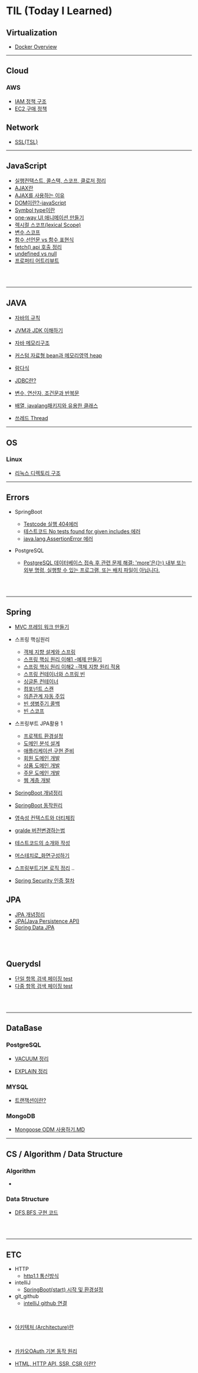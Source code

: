 # TIL (Today I Learned)

## Virtualization
- [Docker Overview](https://github.com/kkssbbb/TIL/blob/main/docker/docker_overview.md)


---

## Cloud

### AWS

- [IAM 정책 구조](https://github.com/kkssbbb/TIL/blob/main/Cloud/AWS/IAM%20%EC%A0%95%EC%B1%85%20%EA%B5%AC%EC%A1%B0.md)
- [EC2 구매 정책 ](https://github.com/kkssbbb/TIL/blob/main/Cloud/AWS/EC2%20Instance%20Purchasing%20Option.md)

## Network

- [SSL(TSL)](https://github.com/kkssbbb/TIL/blob/main/Network/ssl.md)

---

## JavaScript

- [실행컨택스트, 콜스택, 스코프, 클로저 정리](https://github.com/kkssbbb/TIL/blob/main/JavaScript/%EC%8B%A4%ED%96%89%EC%BB%A8%ED%83%9D%EC%8A%A4%ED%8A%B8%2C%20%EC%BD%9C%EC%8A%A4%ED%83%9D%2C%20%EC%8A%A4%EC%BD%94%ED%94%84%2C%20%ED%81%B4%EB%A1%9C%EC%A0%80%20%EC%A0%95%EB%A6%AC.md)
- [AJAX란](https://github.com/kkssbbb/TIL/blob/main/JavaScript/AJAX%EB%9E%80.md)
- [AJAX를 사용하는 이유](https://github.com/kkssbbb/TIL/blob/main/JavaScript/AJAX%EB%A5%BC%20%EC%82%AC%EC%9A%A9%ED%95%98%EB%8A%94%20%EC%9D%B4%EC%9C%A0.md)
- [DOM이란?-javaScript](https://github.com/kkssbbb/TIL/blob/main/JavaScript/DOM%EC%9D%B4%EB%9E%80%3F-javaScript.md)
- [Symbol type이란](https://github.com/kkssbbb/TIL/blob/main/JavaScript/Symbol%20type%EC%9D%B4%EB%9E%80.md)
- [one-way UI 애니메이션 만들기](https://github.com/kkssbbb/TIL/blob/main/JavaScript/one-way%20UI%20%EC%95%A0%EB%8B%88%EB%A9%94%EC%9D%B4%EC%85%98%20%EB%A7%8C%EB%93%A4%EA%B8%B0.md)
- [렉시컬 스코프(lexical Scope)](<https://github.com/kkssbbb/TIL/blob/main/JavaScript/%EB%A0%89%EC%8B%9C%EC%BB%AC%20%EC%8A%A4%EC%BD%94%ED%94%84(lexical%20Scope).md>)
- [변수,스코프](https://github.com/kkssbbb/TIL/blob/main/JavaScript/%EB%B3%80%EC%88%98%2C%EC%8A%A4%EC%BD%94%ED%94%84.md)
- [함수 선언문 vs 함수 표현식](https://github.com/kkssbbb/TIL/blob/main/JavaScript/%ED%95%A8%EC%88%98%20%EC%84%A0%EC%96%B8%EB%AC%B8%20vs%20%ED%95%A8%EC%88%98%20%ED%91%9C%ED%98%84%EC%8B%9D.md)
- [fetch() api 호출 정리](<https://github.com/kkssbbb/TIL/blob/main/JavaScript/fetch()%20%ED%95%A8%EC%88%98%20%EA%B0%84%EB%8B%A8%20%EC%A0%95%EB%A6%AC.md>)
- [undefined vs null](https://github.com/kkssbbb/TIL/blob/main/JavaScript/undefined%20vs%20null.md)
- [프로퍼티 어트리뷰트](https://github.com/kkssbbb/TIL/blob/main/JavaScript/%ED%94%84%EB%A1%9C%ED%8D%BC%ED%8B%B0%20%EC%96%B4%ED%8A%B8%EB%A6%AC%EB%B7%B0%ED%8A%B8.md)

<br>
<br>

---

## JAVA

- [자바의 규칙](https://github.com/kkssbbb/TIL/blob/main/JAVA/%EC%9E%90%EB%B0%94%EC%9D%98%20%EA%B7%9C%EC%B9%99.md)

- [JVM과 JDK 이해하기](https://github.com/kkssbbb/TIL/blob/main/JAVA/JVM%EA%B3%BC%20JDK%20%EC%9D%B4%ED%95%B4%ED%95%98%EA%B8%B0.md)

- [자바 메모리구조](https://github.com/kkssbbb/TIL/blob/main/JAVA/%EC%9E%90%EB%B0%94%20%EB%A9%94%EB%AA%A8%EB%A6%AC%EA%B5%AC%EC%A1%B0.md)

- [커스텀 자료형 bean과 메모리영역 heap](https://github.com/kkssbbb/TIL/blob/main/JAVA/%EC%BB%A4%EC%8A%A4%ED%85%80%20%EC%9E%90%EB%A3%8C%ED%98%95%20bean%EA%B3%BC%20%EB%A9%94%EB%AA%A8%EB%A6%AC%EC%98%81%EC%97%ADheap.md)

- [람다식](https://github.com/kkssbbb/TIL/blob/main/JAVA/%EB%9E%8C%EB%8B%A4%EC%8B%9D.md)

- [JDBC란?](https://github.com/kkssbbb/TIL/blob/main/JAVA/JDBC%EB%9E%80.md)

- [변수, 연산자, 조건문과 반복문](https://github.com/kkssbbb/TIL/blob/main/JAVA/study/%EB%B3%80%EC%88%98%2C%20%EC%97%B0%EC%82%B0%EC%9E%90%2C%20%EC%A1%B0%EA%B1%B4%EB%AC%B8%EA%B3%BC%20%EB%B0%98%EB%B3%B5%EB%AC%B8.md)

- [배열, javalang패키지와 유용한 클래스](https://github.com/kkssbbb/TIL/blob/main/JAVA/study/%EB%B0%B0%EC%97%B4%2C%20javalang%ED%8C%A8%ED%82%A4%EC%A7%80%EC%99%80%20%EC%9C%A0%EC%9A%A9%ED%95%9C%20%ED%81%B4%EB%9E%98%EC%8A%A4.md)

- [쓰레드 Thread](https://github.com/kkssbbb/TIL/blob/main/JAVA/%EC%93%B0%EB%A0%88%EB%93%9C%EC%99%80%20%EB%A9%80%ED%8B%B0%EC%93%B0%EB%A0%88%EB%93%9C.md)


---
## OS
### Linux

- [리눅스 디렉토리 구조](https://github.com/kkssbbb/TIL/blob/main/OS/Linux/linux_directory_structure.md)



---

## Errors

- SpringBoot

  - [Testcode 실행 404에러](https://github.com/KINGsBARE/TIL/blob/main/Errors/Testcode%20%EC%8B%A4%ED%96%89%20404%EC%97%90%EB%9F%AC.md)
  - [테스트코드 No tests found for given includes 에러](https://github.com/kkssbbb/TIL/blob/main/Errors/%ED%85%8C%EC%8A%A4%ED%8A%B8%EC%BD%94%EB%93%9C%20No%20tests%20found%20for%20given%20includes.md)
  - [java.lang.AssertionError 에러](https://github.com/kkssbbb/TIL/blob/main/Errors/java.lang.AssertionError%20%EC%97%90%EB%9F%AC.md)

- PostgreSQL
  - [PostgreSQL 데이터베이스 접속 후 관련 문제 해결: 'more'은(는) 내부 또는 외부 명령, 실행할 수 있는 프로그램, 또는 배치 파일이 아닙니다.](<https://github.com/kkssbbb/TIL/blob/main/Errors/Database%20%EA%B4%80%EB%A0%A8%20%EC%97%90%EB%9F%AC/%5BPostgreSQL%5D%EB%8D%B0%EC%9D%B4%ED%84%B0%EB%B2%A0%EC%9D%B4%EC%8A%A4%20%EC%A0%91%EC%86%8D%20%ED%9B%84%20%EA%B4%80%EB%A0%A8%20%EB%AC%B8%EC%A0%9C%20'more'%EC%9D%80(%EB%8A%94)%20%EB%82%B4%EB%B6%80%20%EB%98%90%EB%8A%94%20%EC%99%B8%EB%B6%80%20%EB%AA%85%EB%A0%B9%2C%20%EC%8B%A4%ED%96%89%ED%95%A0%20%EC%88%98%20%EC%9E%88%EB%8A%94%20%ED%94%84%EB%A1%9C%EA%B7%B8%EB%9E%A8%2C%20%EB%98%90%EB%8A%94%20%EB%B0%B0%EC%B9%98%20%ED%8C%8C%EC%9D%BC%EC%9D%B4%20%EC%95%84%EB%8B%99%EB%8B%88%EB%8B%A4.md>)

<br>
<br>

---

## Spring

- [MVC 프레임 워크 만들기]()
- 스프링 핵심원리

  - [객체 지향 설계와 스프링](https://github.com/kkssbbb/TIL/blob/main/SpringBoot/%EC%8A%A4%ED%94%84%EB%A7%81_%ED%95%B5%EC%8B%AC%EC%9B%90%EB%A6%AC/%EA%B0%9D%EC%B2%B4%20%EC%A7%80%ED%96%A5%20%EC%84%A4%EA%B3%84%EC%99%80%20%EC%8A%A4%ED%94%84%EB%A7%81.md)
  - [스프링 핵심 원리 이해1 -예제 만들기](https://github.com/kkssbbb/TIL/blob/main/SpringBoot/%EC%8A%A4%ED%94%84%EB%A7%81_%ED%95%B5%EC%8B%AC%EC%9B%90%EB%A6%AC/%EC%8A%A4%ED%94%84%EB%A7%81%20%ED%95%B5%EC%8B%AC%20%EC%9B%90%EB%A6%AC%20%EC%9D%B4%ED%95%B41%20-%EC%98%88%EC%A0%9C%20%EB%A7%8C%EB%93%A4%EA%B8%B0.md)
  - [스프링 핵심 원리 이해2 -객체 지향 원리 적용](https://github.com/kkssbbb/TIL/blob/main/SpringBoot/%EC%8A%A4%ED%94%84%EB%A7%81_%ED%95%B5%EC%8B%AC%EC%9B%90%EB%A6%AC/%EC%8A%A4%ED%94%84%EB%A7%81%20%ED%95%B5%EC%8B%AC%20%EC%9B%90%EB%A6%AC%20%EC%9D%B4%ED%95%B42%20-%EA%B0%9D%EC%B2%B4%20%EC%A7%80%ED%96%A5%20%EC%9B%90%EB%A6%AC%20%EC%A0%81%EC%9A%A9.md)
  - [스프링 컨테이너와 스프링 빈](https://github.com/kkssbbb/TIL/blob/main/SpringBoot/%EC%8A%A4%ED%94%84%EB%A7%81_%ED%95%B5%EC%8B%AC%EC%9B%90%EB%A6%AC/%EC%8A%A4%ED%94%84%EB%A7%81%20%EC%BB%A8%ED%85%8C%EC%9D%B4%EB%84%88%EC%99%80%20%EC%8A%A4%ED%94%84%EB%A7%81%20%EB%B9%88.md)
  - [싱글톤 컨테이너](https://github.com/kkssbbb/TIL/blob/main/SpringBoot/%EC%8A%A4%ED%94%84%EB%A7%81_%ED%95%B5%EC%8B%AC%EC%9B%90%EB%A6%AC/%EC%8B%B1%EA%B8%80%ED%86%A4%20%EC%BB%A8%ED%85%8C%EC%9D%B4%EB%84%88.md)
  - [컴포넌트 스캔]()
  - [의존관계 자동 주입]()
  - [빈 생병주기 콜백]()
  - [빈 스코프]()

- 스프링부트 JPA활용 1
  - [프로젝트 환경설정](https://github.com/kkssbbb/TIL/blob/main/SpringBoot/%EC%8A%A4%ED%94%84%EB%A7%81%20%EB%B6%80%ED%8A%B8%EC%99%80%20JPA%20%ED%99%9C%EC%9A%A91/%ED%94%84%EB%A1%9C%EC%A0%9D%ED%8A%B8%20%ED%99%98%EA%B2%BD%EC%84%A4%EC%A0%95.md)
  - [도메인 분석 설계](https://github.com/kkssbbb/TIL/blob/main/SpringBoot/%EC%8A%A4%ED%94%84%EB%A7%81%20%EB%B6%80%ED%8A%B8%EC%99%80%20JPA%20%ED%99%9C%EC%9A%A91/%EB%8F%84%EB%A9%94%EC%9D%B8%20%EB%B6%84%EC%84%9D%20%EC%84%A4%EA%B3%84.md)
  - [애플리케이션 구현 준비](https://github.com/kkssbbb/TIL/blob/main/SpringBoot/%EC%8A%A4%ED%94%84%EB%A7%81%20%EB%B6%80%ED%8A%B8%EC%99%80%20JPA%20%ED%99%9C%EC%9A%A91/%EC%95%A0%ED%94%8C%EB%A6%AC%EC%BC%80%EC%9D%B4%EC%85%98%20%EA%B5%AC%ED%98%84%20%EC%A4%80%EB%B9%84.md)
  - [회원 도메인 개발](https://github.com/kkssbbb/TIL/blob/main/SpringBoot/%EC%8A%A4%ED%94%84%EB%A7%81%20%EB%B6%80%ED%8A%B8%EC%99%80%20JPA%20%ED%99%9C%EC%9A%A91/%ED%9A%8C%EC%9B%90%20%EB%8F%84%EB%A9%94%EC%9D%B8%20%EA%B0%9C%EB%B0%9C.md)
  - [상품 도메인 개발](https://github.com/kkssbbb/TIL/blob/main/SpringBoot/%EC%8A%A4%ED%94%84%EB%A7%81%20%EB%B6%80%ED%8A%B8%EC%99%80%20JPA%20%ED%99%9C%EC%9A%A91/%EC%83%81%ED%92%88%20%EB%8F%84%EB%A9%94%EC%9D%B8%20%EA%B0%9C%EB%B0%9C.md)
  - [주문 도메인 개발](https://github.com/kkssbbb/TIL/blob/main/SpringBoot/%EC%8A%A4%ED%94%84%EB%A7%81%20%EB%B6%80%ED%8A%B8%EC%99%80%20JPA%20%ED%99%9C%EC%9A%A91/%EC%A3%BC%EB%AC%B8%20%EB%8F%84%EB%A9%94%EC%9D%B8%20%EA%B0%9C%EB%B0%9C.md)
  - [웹 계층 개발](https://github.com/kkssbbb/TIL/blob/main/SpringBoot/%EC%8A%A4%ED%94%84%EB%A7%81%20%EB%B6%80%ED%8A%B8%EC%99%80%20JPA%20%ED%99%9C%EC%9A%A91/%EC%9B%B9%20%EA%B3%84%EC%B8%B5%20%EA%B0%9C%EB%B0%9C.md)
- [SpringBoot 개념정리](https://github.com/kkssbbb/TIL/blob/main/SpringBoot/SpringBoot%20%EA%B0%9C%EB%85%90%EC%A0%95%EB%A6%AC.md)
- [SpringBoot 동작원리](https://github.com/kkssbbb/TIL/blob/main/SpringBoot/%EC%8A%A4%ED%94%84%EB%A7%81%EB%B6%80%ED%8A%B8%20%EB%8F%99%EC%9E%91%EC%9B%90%EB%A6%AC.md)
- [영속성 컨텍스트와 더티체킹](https://github.com/kkssbbb/TIL/blob/main/SpringBoot/%EC%98%81%EC%86%8D%EC%84%B1%20%EC%BB%A8%ED%85%8D%EC%8A%A4%ED%8A%B8%EC%99%80%20%EB%8D%94%ED%8B%B0%EC%B2%B4%ED%82%B9.md)
- [gralde 버전변경하는법](https://github.com/kkssbbb/TIL/blob/main/SpringBoot/gradle%20%EB%B2%84%EC%A0%84%20%EB%B3%80%EA%B2%BD%ED%95%98%EB%8A%94%20%EB%B2%95.md)
- [테스트코드의 소개와 작성](https://github.com/kkssbbb/TIL/blob/main/SpringBoot/%ED%85%8C%EC%8A%A4%ED%8A%B8%EC%BD%94%EB%93%9C%EC%9D%98%20%EC%86%8C%EA%B0%9C%EC%99%80%20%EC%9E%91%EC%84%B1.md)
- [머스테치로\_화면구성하기](https://github.com/kkssbbb/TIL/blob/main/SpringBoot/%EB%A8%B8%EC%8A%A4%ED%85%8C%EC%B9%98%EB%A1%9C_%ED%99%94%EB%A9%B4%EA%B5%AC%EC%84%B1%ED%95%98%EA%B8%B0.md)

- [스프링부트기본 로직 정리](https://github.com/kkssbbb/TIL/blob/main/SpringBoot/%EC%8A%A4%ED%94%84%EB%A7%81%EB%B6%80%ED%8A%B8%EA%B8%B0%EB%B3%B8%EB%A1%9C%EC%A7%81%EA%B3%BC%20%EA%B8%B0%EB%B3%B8%EB%A1%9C%EC%A7%81%EC%9D%98%20%EB%AC%B8%EC%A0%9C%EC%A0%90.md) ..

- [Spring Security 인증 절차](https://github.com/kkssbbb/TIL/blob/main/SpringBoot/Security%20%EC%9D%B8%EC%A6%9D%20%EC%A0%88%EC%B0%A8.md)

## JPA

- [JPA 개념정리](https://github.com/kkssbbb/TIL/blob/main/JPA/JPA%20%EA%B0%9C%EB%85%90%EC%A0%95%EB%A6%AC.md)
- [JPA(Java Persistence API)](<https://github.com/kkssbbb/TIL/blob/main/JPA/JPA(Java%20Persistence%20API).md>)
- [Spring Data JPA](https://github.com/kkssbbb/TIL/blob/main/JPA/Spring%20Data%20JPA.md)

<br>
<br>

## Querydsl

- [단일 항목 검색 페이징 test]()
- [다중 항목 검색 페이징 test]()

<br>
<br>

---

## DataBase

### PostgreSQL

- [VACUUM 정리](https://github.com/kkssbbb/TIL/blob/main/DataBase/PostgreSQL/VACUUM%EC%A0%95%EB%A6%AC.md)

- [EXPLAIN 정리](https://github.com/kkssbbb/TIL/blob/main/DataBase/PostgreSQL/EXPLAIN.md)

### MYSQL

- [트랜잭션이란?](https://github.com/kkssbbb/TIL/blob/main/DataBase/%ED%8A%B8%EB%9E%9C%EC%9E%AD%EC%85%98%EC%9D%B4%EB%9E%80.md)

### MongoDB

- [Mongoose ODM 사용하기.MD](https://github.com/kkssbbb/TIL/blob/main/DataBase/MongoDB/Mongoose%20ODM%20%EC%82%AC%EC%9A%A9%ED%95%98%EA%B8%B0.MD)

---

## CS / Algorithm / Data Structure

### Algorithm

- <br>

### Data Structure

- [DFS,BFS 구현 코드](https://github.com/kkssbbb/TIL/blob/main/Data%20Structure/Graph/DFS%2CBFS/READEME.MD)

<br>
<br>

---

## ETC

- HTTP
  - [http1.1 통신방식](https://github.com/kkssbbb/TIL/blob/main/ETC/http1.1%20%ED%86%B5%EC%8B%A0%EB%B0%A9%EC%8B%9D.md)
- intelliJ
  - [SpringBoot(start) 시작 및 환경설정](<https://github.com/KINGsBARE/TIL/blob/main/ETC/SpringBoot(start)%20%EC%8B%9C%EC%9E%91%20%EB%B0%8F%20%ED%99%98%EA%B2%BD%EC%84%A4%EC%A0%95.md>)
- git_github
  - [intelliJ github 연결](https://github.com/KINGsBARE/TIL/blob/main/ETC/intelliJ%20github%20%EC%97%B0%EA%B2%B0.md)

<br>

- [아키텍처 (Architecture)란](<https://github.com/kkssbbb/TIL/blob/main/ETC/%EC%95%84%ED%82%A4%ED%85%8D%EC%B2%98%20(Architecture)%EB%9E%80.md>)

<br>

- [카카오OAuth 기본 동작 원리](https://github.com/kkssbbb/TIL/blob/main/ETC/%EC%B9%B4%EC%B9%B4%EC%98%A4OAuth%20%EA%B8%B0%EB%B3%B8%20%EB%8F%99%EC%9E%91%20%EC%9B%90%EB%A6%AC.md)

- [HTML, HTTP API, SSR, CSR 이란?](https://github.com/kkssbbb/TIL/blob/main/ETC/HTML%2C%20HTTP%20API%2C%20SSR%2C%20CSR%20%EC%9D%B4%EB%9E%80.md)
  <br>
  <br>



